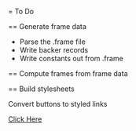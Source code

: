 ﻿= To Do

== Generate frame data

* Parse the .frame file
* Write backer records
* Write constants out from .frame

== Compute frames from frame data

== Build stylesheets


Convert buttons to styled links

<a href="https://www.example.com" class="button">Click Here</a>

<style>
button {
background-color: #4CAF50;
border: none;
color: white;
padding: 15px 32px;
text-align: center;
text-decoration: none;
display: inline-block;
font-size: 16px;
}
</style>


